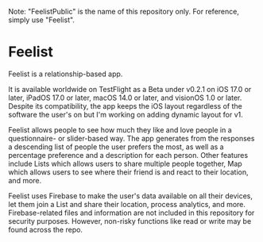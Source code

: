 Note: "FeelistPublic" is the name of this repository only. For reference, simply use "Feelist".

# Feelist
Feelist is a relationship-based app.

It is available worldwide on TestFlight as a Beta under v0.2.1 on iOS 17.0 or later, iPadOS 17.0 or later, macOS 14.0 or later, and visionOS 1.0 or later.
Despite its compatibility, the app keeps the iOS layout regardless of the software the user's on but I'm working on adding dynamic layout for v1.

Feelist allows people to see how much they like and love people in a questionnaire- or slider-based way. The app generates from the responses a descending list of people the user prefers the most, as well as a percentage preference and a description for each person.
Other features include Lists which allows users to share multiple people together, Map which allows users to see where their friend is and react to their location, and more.

Feelist uses Firebase to make the user's data available on all their devices, let them join a List and share their location, process analytics, and more.
Firebase-related files and information are not included in this repository for security purposes. However, non-risky functions like read or write may be found across the repo.
